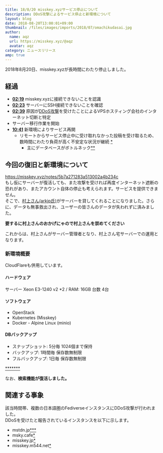 ```yaml
---
title: 18/8/20 misskey.xyzサービス停止について
description: DDoS攻撃によるサービス停止と新環境について
layout: blog
date: 2018-08-20T13:00:01+09:00
thumbnail: /files/images/imports/2018/07/omachikudasai.jpg
author:
  name: aqz
  url: https://misskey.xyz/@aqz
  avatar: aqz
category: ニュースリリース
amp: true
---
```

2018年8月20日、misskey.xyzが長時間にわたり停止しました。

## 経過
- [**02:19**](https://misskey.m544.net/notes/5b79a6b87c920841f66547a0) misskey.xyzに接続できないことを認識
- [**02:23**](https://misskey.m544.net/notes/5b79a7a97c920841f66547fc) サーバーにSSH接続できないことを確認
- [**02:39**](https://misskey.m544.net/notes/5b79ab3751eabc3fc6ef198e) 原因が[DDoS攻撃](https://ddosmon.net/explore/150.95.142.132)を受けたことによるVPSホスティング会社のインターネット切断と特定
- サーバー移行作業を開始
- [**10:41**](https://misskey.m544.net/notes/5b7a1c3765a223067a9f895a) 新環境によりサービス再開
  * リモートからサービス停止中に受け取れなかった投稿を受け取るため、数時間にわたり負荷が高く不安定な状況が継続 [*](https://misskey.xyz/notes/5b7a293f8c93bc0048ac2612)
    - 主にデータベースがボトルネック[*](https://misskey.xyz/notes/5b7a2111803b9100313bebca)[*](https://misskey.xyz/notes/5b7a28f40280600036dbd06d)

## 今回の復旧と新環境について
https://misskey.xyz/notes/5b7a271283a513002a4b234c  
もし仮にサーバーが復活しても、また攻撃を受ければ再度インターネット遮断の恐れがあり、またアカウント自体の停止も考えられます。サービスを提供できません。  
そこで、[村上さん(arkjp氏)](https://misskey.xyz/@AureoleArk)がサーバーを貸してくれることになりました。さらに、データも無事救出され、ユーザーの皆さんのデータが失われずに済みました。  

**要するに村上さんのおかげにゃので村上さんを崇めてください**

これからは、村上さんがサーバー管理者となり、村上さん宅サーバーでの運用となります。

### 新環境概要
CloudFlareも併用しています。

#### ハードウェア
サーバー Xeon E3-1240 v2 *2 / RAM: 16GB
台数 4台

#### ソフトウェア
- OpenStack
- Kubernetes (Misskey)
- Docker - Alpine Linux (minio)

#### DBバックアップ
- スナップショット: 5分毎 1024個まで保持
- バックアップ: 1時間毎 保存数無制限
- フルバックアップ: 1日毎 保存数無制限

[*](https://misskey.xyz/notes/5b7a2aa00280600036dbd1cb)[*](https://misskey.xyz/notes/5b7a2ae20280600036dbd1fd)[*](https://misskey.xyz/notes/5b7a2b7f0280600036dbd28e)[*](https://misskey.xyz/notes/5b7a2be20280600036dbd2ce)[*](https://misskey.xyz/notes/5b7a305a0280600036dbd633)[*](https://misskey.xyz/notes/5b7a30d40280600036dbd683)[*](https://misskey.xyz/notes/5b7a2a100280600036dbd15e)

なお、**検索機能が復活しました。**

## 関連する事象
該当時間帯、複数の日本語圏のFediverseインスタンスにDDoS攻撃が行われました。  
DDoSを受けたと報告されているインスタンスを以下に示します。

- mstdn.jp[*](https://misskey.m544.net/notes/5b79bfd951eabc3fc6ef1d18)[*](https://mstdn.jp/@nullkal/100579630034603133)[*](https://misskey.xyz/notes/5b7a47b00280600036dbe1d5)
- msky.cafe[*](https://msky.cafe/notes/5b79ac3af94195003e74266e)
- misskey.jp[*](https://msky.cafe/notes/5b79b975b8beba0048d70ec9)
- misskey.m544.net[*](https://misskey.m544.net/notes/5b7a05b561ba9a4cf71c1917)
